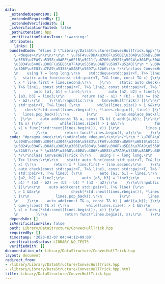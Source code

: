 ```yaml
---
data:
  _extendedDependsOn: []
  _extendedRequiredBy: []
  _extendedVerifiedWith: []
  _isVerificationFailed: false
  _pathExtension: hpp
  _verificationStatusIcon: ':warning:'
  attributes:
    links: []
  bundledCode: "#line 2 \"Library/DataStructure/ConvecHullTrick.hpp\"\n\r\n#include\
    \ <deque>\r\n\r\n/*\r\n * \u76F4\u7DDA\u306F\u50BE\u304D\u306B\u3064\u3044\u3066\
    \u5E83\u7FA9\u5358\u8ABF\u6E1B\u5C11(\u6700\u5927\u5024\u30AF\u30A8\u30EA\u306E\
    \u5834\u5408\u306F\u5E83\u7FA9\u5358\u8ABF\u5897\u52A0)\r\n * \u30AF\u30A8\u30EA\
    \u306F\u5E83\u7FA9\u5358\u8ABF\u5897\u52A0\r\n */\r\nclass ConvexHullTrick {\r\
    \n    using T = long long;\r\n    std::deque<std::pair<T, T>> lines;\r\n\r\n \
    \   static auto func(const std::pair<T, T>& line, const T& x) {\r\n        return\
    \ x * line.first + line.second;\r\n    }\r\n    static auto check(const std::pair<T,\
    \ T>& line1, const std::pair<T, T>& line2, const std::pair<T, T>& line3) {\r\n\
    \        auto [a1, b1] = line1;\r\n        auto [a2, b2] = line2;\r\n        auto\
    \ [a3, b3] = line3;\r\n        return (a2 - a1) * (b3 - b2) >= (b2 - b1) * (a3\
    \ - a2);\r\n    }\r\n\r\npublic:\r\n    ConvexHullTrick() {}\r\n\r\n    auto add(const\
    \ std::pair<T, T>& line) {\r\n        while(lines.size() > 1 &&\r\n          \
    \    check(*std::next(lines.rbegin()), *lines.rbegin(), line)) {\r\n         \
    \   lines.pop_back();\r\n        }\r\n        lines.emplace_back(line);\r\n  \
    \  }\r\n    auto add(const T& a, const T& b) { add({a,b}); }\r\n\r\n    auto query(const\
    \ T& x) {\r\n        while(lines.size() > 1 &&\r\n              func(*lines.begin(),\
    \ x) > func(*std::next(lines.begin()), x)) {\r\n            lines.pop_front();\r\
    \n        }\r\n        return func(*lines.begin(), x);\r\n    }\r\n};\r\n\r\n"
  code: "#pragma once\r\n\r\n#include <deque>\r\n\r\n/*\r\n * \u76F4\u7DDA\u306F\u50BE\
    \u304D\u306B\u3064\u3044\u3066\u5E83\u7FA9\u5358\u8ABF\u6E1B\u5C11(\u6700\u5927\
    \u5024\u30AF\u30A8\u30EA\u306E\u5834\u5408\u306F\u5E83\u7FA9\u5358\u8ABF\u5897\
    \u52A0)\r\n * \u30AF\u30A8\u30EA\u306F\u5E83\u7FA9\u5358\u8ABF\u5897\u52A0\r\n\
    \ */\r\nclass ConvexHullTrick {\r\n    using T = long long;\r\n    std::deque<std::pair<T,\
    \ T>> lines;\r\n\r\n    static auto func(const std::pair<T, T>& line, const T&\
    \ x) {\r\n        return x * line.first + line.second;\r\n    }\r\n    static\
    \ auto check(const std::pair<T, T>& line1, const std::pair<T, T>& line2, const\
    \ std::pair<T, T>& line3) {\r\n        auto [a1, b1] = line1;\r\n        auto\
    \ [a2, b2] = line2;\r\n        auto [a3, b3] = line3;\r\n        return (a2 -\
    \ a1) * (b3 - b2) >= (b2 - b1) * (a3 - a2);\r\n    }\r\n\r\npublic:\r\n    ConvexHullTrick()\
    \ {}\r\n\r\n    auto add(const std::pair<T, T>& line) {\r\n        while(lines.size()\
    \ > 1 &&\r\n              check(*std::next(lines.rbegin()), *lines.rbegin(), line))\
    \ {\r\n            lines.pop_back();\r\n        }\r\n        lines.emplace_back(line);\r\
    \n    }\r\n    auto add(const T& a, const T& b) { add({a,b}); }\r\n\r\n    auto\
    \ query(const T& x) {\r\n        while(lines.size() > 1 &&\r\n              func(*lines.begin(),\
    \ x) > func(*std::next(lines.begin()), x)) {\r\n            lines.pop_front();\r\
    \n        }\r\n        return func(*lines.begin(), x);\r\n    }\r\n};\r\n\r\n"
  dependsOn: []
  isVerificationFile: false
  path: Library/DataStructure/ConvecHullTrick.hpp
  requiredBy: []
  timestamp: '2023-03-07 04:44:12+09:00'
  verificationStatus: LIBRARY_NO_TESTS
  verifiedWith: []
documentation_of: Library/DataStructure/ConvecHullTrick.hpp
layout: document
redirect_from:
- /library/Library/DataStructure/ConvecHullTrick.hpp
- /library/Library/DataStructure/ConvecHullTrick.hpp.html
title: Library/DataStructure/ConvecHullTrick.hpp
---
```

